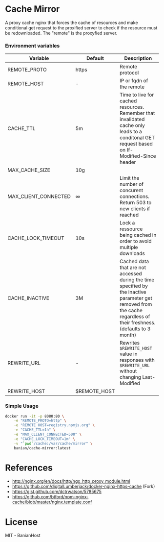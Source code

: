 # Cache Mirror

A proxy cache nginx that forces the cache of resources and make conditional get request to the proxified server to check if the resource must be redownloaded. The "remote" is the proxyfied server.

### Environment variables

Variable                  | Default    | Description
--------------------------|------------|---------------
REMOTE_PROTO              | https      | Remote protocol
REMOTE_HOST               | -          | IP or fqdn of the remote
CACHE_TTL                 | 5m         | Time to live for cached resources. Remember that invalidated cache only leads to a conditonal GET request based on If-Modified-Since header
MAX_CACHE_SIZE            | 10g        | 
MAX_CLIENT_CONNECTED      | ∞          | Limit the number of concurent connections. Return 503 to new clients if reached
CACHE_LOCK_TIMEOUT        | 10s        | Lock a ressource being cached in order to avoid multiple downloads
CACHE_INACTIVE            | 3M         | Cached data that are not accessed during the time specified by the inactive parameter get removed from the cache regardless of their freshness. (defaults to 3 month)
REWRITE_URL				  | -          | Rewrites `$REWRITE_HOST` value in responses with `$REWRITE_URL` without changing Last-Modified
REWRITE_HOST			  |$REMOTE_HOST| 

### Simple Usage

```bash
docker run -it -p 8080:80 \
    -e "REMOTE_PROTO=http" \
    -e "REMOTE_HOST=registry.npmjs.org" \
    -e "CACHE_TTL=1h" \
    -e "MAX_CLIENT_CONNECTED=500" \
    -e "CACHE_LOCK_TIMEOUT=1m" \
    -v "`pwd`/cache:/var/cache/mirror" \
    banian/cache-mirror:latest
```

# References

- http://nginx.org/en/docs/http/ngx_http_proxy_module.html
- https://github.com/digitalLumberjack/docker-nginx-https-cache (Fork)
- https://gist.github.com/dctrwatson/5785675
- https://github.com/btford/npm-nginx-cache/blob/master/nginx.template.conf

# License

MIT - BanianHost
